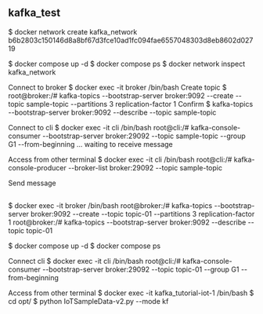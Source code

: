 ## kafka_test
$ docker network create kafka_network
b6b2803c150146d8a8bf67d3fce10ad1fc094fae6557048303d8eb8602d02719

$ docker compose up -d
$ docker compose ps
$ docker network inspect kafka_network

Connect to broker
$ docker exec -it broker /bin/bash
Create topic
$ root@broker:/# kafka-topics --bootstrap-server broker:9092 --create --topic sample-topic --partitions 3 replication-factor 1
Confirm
$ kafka-topics --bootstrap-server broker:9092 --describe --topic sample-topic

Connect to cli
$ docker exec -it cli /bin/bash
root@cli:/# kafka-console-consumer --bootstrap-server broker:29092 --topic sample-topic --group G1 --from-beginning
... waiting to receive message

Access from other terminal
$ docker exec -it cli /bin/bash
root@cli:/# kafka-console-producer --broker-list broker:29092 --topic sample-topic
> 
Send message

##
$ docker exec -it broker /bin/bash
root@broker:/# kafka-topics --bootstrap-server broker:9092 --create --topic topic-01 --partitions 3 replication-factor 1
root@broker:/# kafka-topics --bootstrap-server broker:9092 --describe --topic topic-01

$ docker compose up -d
$ docker compose ps

Connect cli
$ docker exec -it cli /bin/bash
root@cli:/# kafka-console-consumer --bootstrap-server broker:29092 --topic topic-01 --group G1 --from-beginning

Access from other terminal
$ docker exec -it kafka_tutorial-iot-1 /bin/bash
$ cd opt/
$ python IoTSampleData-v2.py --mode kf